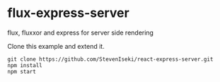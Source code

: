 # flux-express-server
flux, fluxxor and express for server side rendering

Clone this example and extend it. 

```
git clone https://github.com/StevenIseki/react-express-server.git
npm install
npm start 
```
